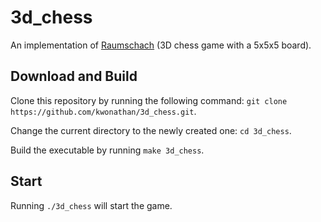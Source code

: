 # 3d_chess
An implementation of [Raumschach](https://en.wikipedia.org/wiki/Three-dimensional_chess#Raumschach) (3D chess game with a 5x5x5 board).

## Download and Build
Clone this repository by running the following command: `git clone https://github.com/kwonathan/3d_chess.git`.

Change the current directory to the newly created one: `cd 3d_chess`.

Build the executable by running `make 3d_chess`.

## Start
Running `./3d_chess` will start the game.
